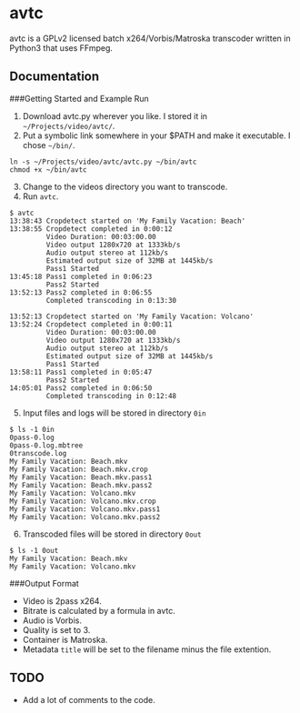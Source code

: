 avtc
====
avtc is a GPLv2 licensed batch x264/Vorbis/Matroska transcoder written in Python3 that uses FFmpeg.

Documentation
-------------

###Getting Started and Example Run
1. Download avtc.py wherever you like. I stored it in `~/Projects/video/avtc/`.
2. Put a symbolic link somewhere in your $PATH and make it executable.  I chose `~/bin/`.
```
ln -s ~/Projects/video/avtc/avtc.py ~/bin/avtc
chmod +x ~/bin/avtc
```

3. Change to the videos directory you want to transcode.
4. Run `avtc`.
```
$ avtc
13:38:43 Cropdetect started on 'My Family Vacation: Beach'
13:38:55 Cropdetect completed in 0:00:12
         Video Duration: 00:03:00.00
         Video output 1280x720 at 1333kb/s
         Audio output stereo at 112kb/s
         Estimated output size of 32MB at 1445kb/s
         Pass1 Started
13:45:18 Pass1 completed in 0:06:23
         Pass2 Started
13:52:13 Pass2 completed in 0:06:55
         Completed transcoding in 0:13:30
```
```
13:52:13 Cropdetect started on 'My Family Vacation: Volcano'
13:52:24 Cropdetect completed in 0:00:11
         Video Duration: 00:03:00.00
         Video output 1280x720 at 1333kb/s
         Audio output stereo at 112kb/s
         Estimated output size of 32MB at 1445kb/s
         Pass1 Started
13:58:11 Pass1 completed in 0:05:47
         Pass2 Started
14:05:01 Pass2 completed in 0:06:50
         Completed transcoding in 0:12:48
```

5. Input files and logs will be stored in directory `0in`
```
$ ls -1 0in
0pass-0.log
0pass-0.log.mbtree
0transcode.log
My Family Vacation: Beach.mkv
My Family Vacation: Beach.mkv.crop
My Family Vacation: Beach.mkv.pass1
My Family Vacation: Beach.mkv.pass2
My Family Vacation: Volcano.mkv
My Family Vacation: Volcano.mkv.crop
My Family Vacation: Volcano.mkv.pass1
My Family Vacation: Volcano.mkv.pass2
```

6. Transcoded files will be stored in directory `0out`
```
$ ls -1 0out
My Family Vacation: Beach.mkv
My Family Vacation: Volcano.mkv
```


###Output Format
* Video is 2pass x264.
 * Bitrate is calculated by a formula in avtc.
* Audio is Vorbis.
 * Quality is set to 3.
* Container is Matroska.
* Metadata `title` will be set to the filename minus the file extention.


TODO
----
* Add a lot of comments to the code.
